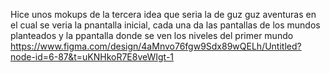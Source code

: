 Hice unos mokups de la tercera idea que seria la de guz guz aventuras en el cual se veria la pnantalla inicial, cada una da las pantallas de los mundos planteados y la ppantalla donde se ven los niveles del primer mundo 
https://www.figma.com/design/4aMnvo76fgw9Sdx89wQELh/Untitled?node-id=6-87&t=uKNHkoR7E8veWIgt-1
